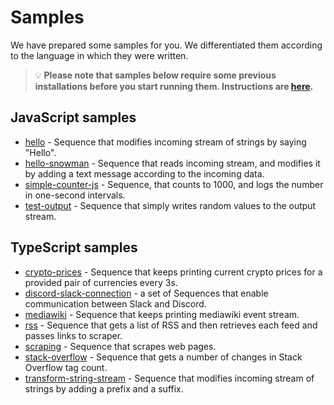 # Samples

We have prepared some samples for you. We differentiated them according to the language in which they were written.

> 💡 **Please note that samples below require some previous installations before you start running them. Instructions are [here](../README.md#3-install-scramjet-transform-hub).**

## JavaScript samples

- [hello](hello) - Sequence that modifies incoming stream of strings by saying "Hello".
- [hello-snowman](hello-snowman) - Sequence that reads incoming stream, and modifies it by adding a text message according to the incoming data.
- [simple-counter-js](simple-counter-js) - Sequence, that counts to 1000, and logs the number in one-second intervals.
- [test-output](test-output) - Sequence that simply writes random values to the output stream.

## TypeScript samples

- [crypto-prices](crypto-prices) - Sequence that keeps printing current crypto prices for a provided pair of currencies every 3s.
- [discord-slack-connection](discord-slack-connection) - a set of Sequences that enable communication between Slack and Discord.
- [mediawiki](mediawiki) - Sequence that keeps printing mediawiki event stream.
- [rss](rss) - Sequence that gets a list of RSS and then retrieves each feed and passes links to scraper.
- [scraping](scraping) - Sequence that scrapes web pages.
- [stack-overflow](stack-overflow) - Sequence that gets a number of changes in Stack Overflow tag count.
- [transform-string-stream](transform-string-stream) - Sequence that modifies incoming stream of strings by adding a prefix and a suffix.

